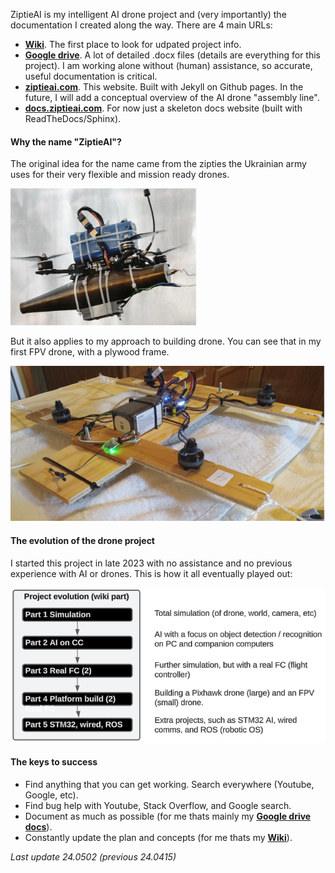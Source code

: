 ZiptieAI is my intelligent AI drone project and (very importantly) the documentation I created along the way. There are 4 main URLs:

- **[Wiki](https://github.com/terrytaylorbonn/auxdrone/wiki)**. The first place to look for udpated project info.
- **[Google drive](https://drive.google.com/drive/folders/1HrzLExPTAL5PIKx_j_y0GJ6_RANR8Tjm)**.  A lot of detailed .docx files (details are everything for this project). I am working alone without (human) assistance, so accurate, useful documentation is critical. 
- **[ziptieai.com](https://ziptieai.com)**. This website. Built with Jekyll on Github pages. In the future, I will add a conceptual overview of the AI drone "assembly line".
- **[docs.ziptieai.com](https://docs.ziptieai.com)**. For now just a skeleton docs website (built with ReadTheDocs/Sphinx). 
  
#### **Why the name "ZiptieAI"?**

The original idea for the name came from the zipties the Ukrainian army uses for their very flexible and mission ready drones.  

![drones](/assets/ziptiedrone2.png) 

But it also applies to my approach to building drone. You can see that in my first FPV drone, with a plywood frame. 

![drones](/assets/ziptiedrone3.png)

#### **The evolution of the drone project**

I started this project in late 2023 with no assistance and no previous experience with AI or drones. This is how it all eventually played out:

![Project evolution](assets/project_evolution.png)


#### **The keys to success**

- Find anything that you can get working. Search everywhere (Youtube, Google, etc).  
- Find bug help with Youtube, Stack Overflow, and Google search. 
- Document as much as possible (for me thats mainly my **[Google drive docs](https://drive.google.com/drive/folders/1HrzLExPTAL5PIKx_j_y0GJ6_RANR8Tjm)**).
- Constantly update the plan and concepts (for me thats my **[Wiki](https://github.com/terrytaylorbonn/auxdrone/wiki)**).

*Last update 24.0502 (previous 24.0415)*